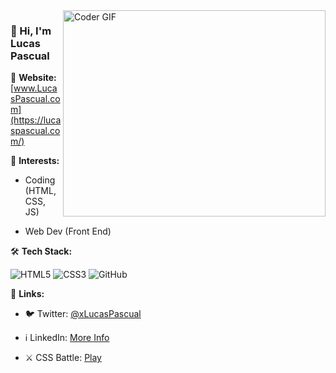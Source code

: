 <img align="right" src="https://github.com/rajaprerak/rajaprerak/blob/master/developer.gif" alt="Coder GIF" width="420" height="330">



### 👋 Hi, I'm Lucas Pascual

👤 **Website:** [www.LucasPascual.com](https://lucaspascual.com/)

🎨 **Interests:**

- Coding (HTML, CSS, JS)

- Web Dev (Front End)

🛠 **Tech Stack:**

![HTML5](https://img.shields.io/badge/-HTML5-000000?style=flat&logo=HTML5)
![CSS3](https://img.shields.io/badge/-CSS3-000000?style=flat&logo=CSS3)
![GitHub](https://img.shields.io/badge/-GitHub-000000?style=flat&logo=github&logoColor=FFFFFF)

🔗 **Links:**

- 🐦 Twitter: [@xLucasPascual](https://twitter.com/xLucasPascual)

- ℹ️ LinkedIn: [More Info](https://www.linkedin.com/in/xlucaspascual)

- ⚔️ CSS Battle: [Play](https://cssbattle.dev/player/xlucaspascual)
